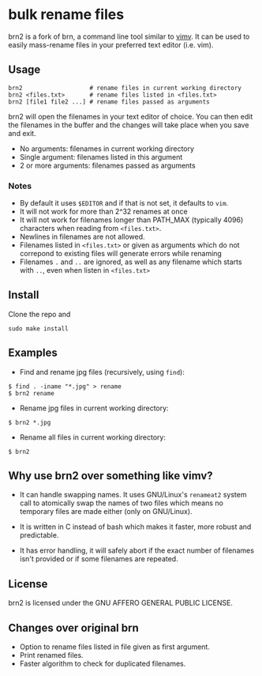 # bulk rename files
 
brn2 is a fork of brn,
a command line tool similar to [vimv](https://github.com/thameera/vimv/).
It can be used to easily mass-rename files in your preferred text editor (i.e.
vim).
 
## Usage
```
brn2                   # rename files in current working directory
brn2 <files.txt>       # rename files listed in <files.txt>
brn2 [file1 file2 ...] # rename files passed as arguments
```
brn2 will open the filenames in your text editor of choice.
You can then edit the filenames in the buffer and the changes
will take place when you save and exit.
- No arguments: filenames in current working directory
- Single argument: filenames listed in this argument
- 2 or more arguments: filenames passed as arguments
 
### Notes
- By default it uses `$EDITOR` and if that is not set, it defaults to `vim`.
- It will not work for more than 2^32 renames at once
- It will not work for filenames longer than PATH_MAX (typically 4096) characters when
  reading from `<files.txt>`.
- Newlines in filenames are not allowed.
- Filenames listed in `<files.txt>` or given as arguments which
  do not correpond to existing files will generate errors while renaming
- Filenames `.` and `..` are ignored, as well as any filename
  which starts with `..`, even when listen in `<files.txt>`
 
## Install
 
Clone the repo and
```
sudo make install
```

## Examples
- Find and rename jpg files (recursively, using `find`):
```
$ find . -iname "*.jpg" > rename
$ brn2 rename
```
- Rename jpg files in current working directory:
```
$ brn2 *.jpg
```
- Rename all files in current working directory:
```
$ brn2
```
 
## Why use brn2 over something like vimv?
 
* It can handle swapping names. It uses GNU/Linux's `renameat2` system call to
  atomically swap the names of two files which means no temporary files are made
  either (only on GNU/Linux).
 
* It is written in C instead of bash which makes it faster, more robust and
  predictable.
 
* It has error handling, it will safely abort if the exact number of
  filenames isn't provided or if some filenames are repeated.
 
## License
brn2 is licensed under the GNU AFFERO GENERAL PUBLIC LICENSE.

 
## Changes over original brn
- Option to rename files listed in file given as first argument.
- Print renamed files.
- Faster algorithm to check for duplicated filenames.
